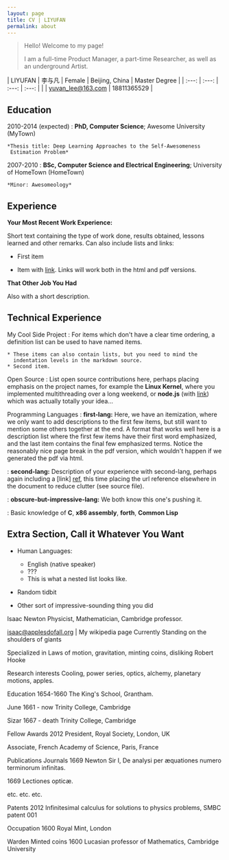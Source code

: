 ```yaml
---
layout: page
title: CV | LIYUFAN
permalink: about
---
```


> Hello! Welcome to my page! 
> 
> I am a full-time Product Manager, a part-time Researcher, as well as an underground Artist.





| LIYUFAN | 李与凡 | Female | Beijing, China | Master Degree |
| :---:  | :---:  | :---:  | :---:  |
|  | yuvan_lee@163.com | 18811365529 |

Education
---------

2010-2014 (expected)
:   **PhD, Computer Science**; Awesome University (MyTown)

    *Thesis title: Deep Learning Approaches to the Self-Awesomeness
     Estimation Problem*

2007-2010
:   **BSc, Computer Science and Electrical Engineering**; University of
    HomeTown (HomeTown)

    *Minor: Awesomeology*

Experience
----------

**Your Most Recent Work Experience:**

Short text containing the type of work done, results obtained,
lessons learned and other remarks. Can also include lists and
links:

* First item

* Item with [link](http://www.example.com). Links will work both in
  the html and pdf versions.

**That Other Job You Had**

Also with a short description.

Technical Experience
--------------------

My Cool Side Project
:   For items which don't have a clear time ordering, a definition
    list can be used to have named items.

    * These items can also contain lists, but you need to mind the
      indentation levels in the markdown source.
    * Second item.

Open Source
:   List open source contributions here, perhaps placing emphasis on
    the project names, for example the **Linux Kernel**, where you
    implemented multithreading over a long weekend, or **node.js**
    (with [link](http://nodejs.org)) which was actually totally
    your idea...

Programming Languages
:   **first-lang:** Here, we have an itemization, where we only want
    to add descriptions to the first few items, but still want to
    mention some others together at the end. A format that works well
    here is a description list where the first few items have their
    first word emphasized, and the last item contains the final few
    emphasized terms. Notice the reasonably nice page break in the pdf
    version, which wouldn't happen if we generated the pdf via html.

:   **second-lang:** Description of your experience with second-lang,
    perhaps again including a [link] [ref], this time placing the url
    reference elsewhere in the document to reduce clutter (see source
    file). 

:   **obscure-but-impressive-lang:** We both know this one's pushing
    it.

:   Basic knowledge of **C**, **x86 assembly**, **forth**, **Common Lisp**

[ref]: https://github.com/githubuser/superlongprojectname

Extra Section, Call it Whatever You Want
----------------------------------------

* Human Languages:

     * English (native speaker)
     * ???
     * This is what a nested list looks like.

* Random tidbit

* Other sort of impressive-sounding thing you did


Isaac Newton
Physicist, Mathematician, Cambridge professor.

isaac@applesdofall.org | My wikipedia page
Currently
Standing on the shoulders of giants

Specialized in
Laws of motion, gravitation, minting coins, disliking Robert Hooke

Research interests
Cooling, power series, optics, alchemy, planetary motions, apples.

Education
1654-1660 The King's School, Grantham.

June 1661 - now Trinity College, Cambridge

Sizar
1667 - death Trinity College, Cambridge

Fellow
Awards
2012 President, Royal Society, London, UK

Associate, French Academy of Science, Paris, France

Publications
Journals
1669 Newton Sir I, De analysi per æquationes numero terminorum infinitas.

1669 Lectiones opticæ.

etc. etc. etc.

Patents
2012 Infinitesimal calculus for solutions to physics problems, SMBC patent 001

Occupation
1600 Royal Mint, London

Warden
Minted coins
1600 Lucasian professor of Mathematics, Cambridge University
